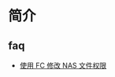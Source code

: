 # 简介

## faq

- [使用 FC 修改 NAS 文件权限](./faq/%E4%BD%BF%E7%94%A8%20FC%20%E4%BF%AE%E6%94%B9%20NAS%20%E6%96%87%E4%BB%B6%E6%9D%83%E9%99%90.md)